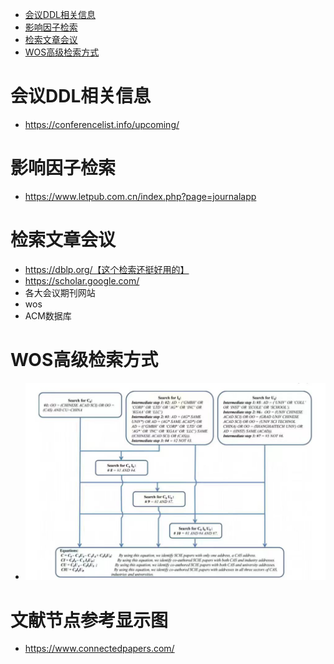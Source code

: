 <!-- START doctoc generated TOC please keep comment here to allow auto update -->
<!-- DON'T EDIT THIS SECTION, INSTEAD RE-RUN doctoc TO UPDATE -->

- [会议DDL相关信息](#%E4%BC%9A%E8%AE%AEddl%E7%9B%B8%E5%85%B3%E4%BF%A1%E6%81%AF)
- [影响因子检索](#%E5%BD%B1%E5%93%8D%E5%9B%A0%E5%AD%90%E6%A3%80%E7%B4%A2)
- [检索文章会议](#%E6%A3%80%E7%B4%A2%E6%96%87%E7%AB%A0%E4%BC%9A%E8%AE%AE)
- [WOS高级检索方式](#wos%E9%AB%98%E7%BA%A7%E6%A3%80%E7%B4%A2%E6%96%B9%E5%BC%8F)

<!-- END doctoc generated TOC please keep comment here to allow auto update -->

# 会议DDL相关信息

- https://conferencelist.info/upcoming/

# 影响因子检索

- https://www.letpub.com.cn/index.php?page=journalapp

# 检索文章会议

- https://dblp.org/【这个检索还挺好用的】
- https://scholar.google.com/
- 各大会议期刊网站
- wos
- ACM数据库



# WOS高级检索方式

- ![image-20240307115735632](src/image-20240307115735632.png)

# 文献节点参考显示图

- https://www.connectedpapers.com/